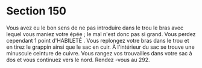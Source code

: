 # Section 150

Vous avez eu le bon sens de ne pas introduire dans le trou le bras avec lequel vous
maniez votre épée  ; le mal n'est donc pas si grand. Vous perdez cependant 1 point
d'HABILETÉ . Vous replongez votre bras dans le trou et en tirez le grappin ainsi que le sac en
cuir. À l'intérieur du sac se trouve une minuscule ceinture de cuivre. Vous rangez vos
trouvailles dans votre sac à dos et vous continuez vers le nord. Rendez -vous au 292.